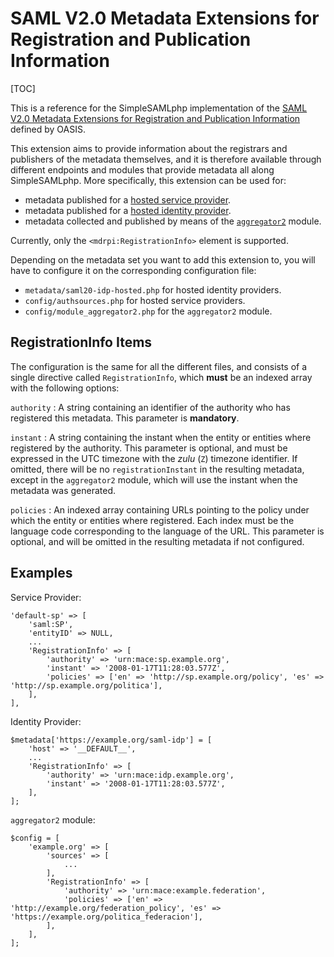 SAML V2.0 Metadata Extensions for Registration and Publication Information
=============================

[TOC]

This is a reference for the SimpleSAMLphp implementation of the [SAML
V2.0 Metadata Extensions for Registration and Publication Information](http://docs.oasis-open.org/security/saml/Post2.0/saml-metadata-rpi/v1.0/saml-metadata-rpi-v1.0.html)
defined by OASIS.

This extension aims to provide information about the registrars and publishers of the metadata themselves, and it is therefore
available through different endpoints and modules that provide metadata all along SimpleSAMLphp. More specifically, this
extension can be used for:

* metadata published for a [hosted service provider](./saml:sp).
* metadata published for a [hosted identity provider](./simplesamlphp-reference-idp-hosted).
* metadata collected and published by means of the [`aggregator2`](./aggregator2:aggregator2) module.

Currently, only the `<mdrpi:RegistrationInfo>` element is supported.

Depending on the metadata set you want to add this extension to, you will have to configure it on the corresponding
configuration file:

* `metadata/saml20-idp-hosted.php` for hosted identity providers.
* `config/authsources.php` for hosted service providers.
* `config/module_aggregator2.php` for the `aggregator2` module.

RegistrationInfo Items
----------------------

The configuration is the same for all the different files, and consists of a single directive called `RegistrationInfo`, which
**must** be an indexed array with the following options:

`authority`
:   A string containing an identifier of the authority who has registered this metadata. This parameter is **mandatory**.

`instant`
:   A string containing the instant when the entity or entities where registered by the authority. This parameter is
    optional, and must be expressed in the UTC timezone with the *zulu* (`Z`) timezone identifier. If omitted, there will be no
    `registrationInstant` in the resulting metadata, except in the `aggregator2` module, which will use the instant when the metadata
    was generated.

`policies`
:   An indexed array containing URLs pointing to the policy under which the entity or entities where registered. Each
    index must be the language code corresponding to the language of the URL. This parameter is optional, and will be omitted in the
    resulting metadata if not configured.

Examples
--------

Service Provider:

    'default-sp' => [
        'saml:SP',
        'entityID' => NULL,
        ...
        'RegistrationInfo' => [
            'authority' => 'urn:mace:sp.example.org',
            'instant' => '2008-01-17T11:28:03.577Z',
            'policies' => ['en' => 'http://sp.example.org/policy', 'es' => 'http://sp.example.org/politica'],
        ],
    ],

Identity Provider:

    $metadata['https://example.org/saml-idp'] = [
        'host' => '__DEFAULT__',
        ...
        'RegistrationInfo' => [
            'authority' => 'urn:mace:idp.example.org',
            'instant' => '2008-01-17T11:28:03.577Z',
        ],
    ];

`aggregator2` module:

    $config = [
        'example.org' => [
            'sources' => [
                ...
            ],
            'RegistrationInfo' => [
                'authority' => 'urn:mace:example.federation',
                'policies' => ['en' => 'http://example.org/federation_policy', 'es' => 'https://example.org/politica_federacion'],
            ],
        ],
    ];
